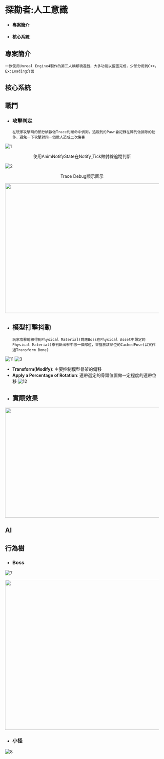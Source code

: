 # 探勘者:人工意識
 - #### 專案簡介
 - #### 核心系統

## 專案簡介
    一款使用Unreal Engine4製作的第三人稱類魂遊戲，大多功能以藍圖完成，少部分用到C++，Ex:Loading介面
## 核心系統 
## 戰鬥

- ### 攻擊判定
      在玩家攻擊時的部分幀數做Trace判斷命中偵測，追蹤到的Pawn會記錄在陣列做排除的動作，避免一下攻擊對同一個敵人造成二次傷害

![1](https://user-images.githubusercontent.com/92261914/169288821-63445e1d-c1b6-4b99-9707-bea0d6e65669.png)
<p align="center">
  使用AnimNotifyState在Notify_Tick做射線追蹤判斷
</p>  

![2](https://user-images.githubusercontent.com/92261914/169289633-a035a640-874b-4d85-85f2-4f5e586b3ae4.png)
<p align="center">
  Trace Debug顯示圖示
</p>

<p align="center">
  <img width="1205" height="425" src="https://user-images.githubusercontent.com/92261914/169336873-34960c1f-39d7-4627-9c9c-7184295c890a.png">
</p>

- ## 模型打擊抖動
      玩家攻擊射線得到Physical Material(對應Boss在Physical Asset中設定的Physical Material)來判斷出擊中哪一個部位，來播放該部位的CachedPose(以實作過Transform Bone)
![11](https://user-images.githubusercontent.com/92261914/169337069-84080e45-7693-4807-8969-4a3a9f92c730.png)
![3](https://user-images.githubusercontent.com/92261914/169292229-11c1729b-0556-4936-9c8a-67fe6a6a622a.png)
 - **Transform(Modify)**:
   主要控制模型骨架的偏移
 - **Apply a Percentage of Rotation**:
   連帶選定的骨頭位置做一定程度的連帶位移
![12](https://user-images.githubusercontent.com/92261914/169313210-52abd141-72a8-473c-a5e1-0bc0e3e48950.png)
- ## 實際效果
<p align="center">
  <img width="640" height="360" src="https://user-images.githubusercontent.com/92261914/169323349-9552c2f9-4db2-41a2-a0e1-48377d74ade9.gif">
</p>


## AI
## 行為樹
 - ### Boss
![7](https://user-images.githubusercontent.com/92261914/169297080-c695cf94-cebc-46a5-b7d9-7039abef5ffc.png)
<p align="center">
  <img width="721" height="491" src="https://user-images.githubusercontent.com/92261914/169331793-f972341e-6878-4ad9-be45-9eeff88fd04a.png">
</p>

 - ### 小怪
![8](https://user-images.githubusercontent.com/92261914/169297260-fca2d295-48fc-4199-aa7e-dd8c25edb47d.png)

